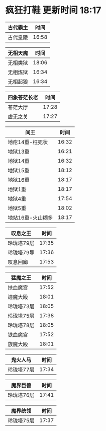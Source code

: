 # 疯狂打鞋 更新时间 18:17

| 古代霸主   | 时间    |
|--------|-------|
| 古代皇陵 | 16:58 |

| 无相天魔   | 时间    |
|--------|-------|
| 无相类狱 | 18:06 |
| 无相炼狱 | 16:34 |
| 无相起狼 | 16:34 |

| 四象苍茫长老   | 时间    |
|--------|-------|
| 苍茫大厅 | 17:28 |
| 虚无之关 | 17:27 |

| 间王   | 时间    |
|--------|-------|
| 地疙14重-枉死状 | 16:32 |
| 地狱13重 | 16:21 |
| 地狱14重 | 16:32 |
| 地狱15重 | 18:12 |
| 地狱16重 | 18:17 |
| 地狱1重 | 18:17 |
| 地狱4重 | 17:54 |
| 地狱5重 | 18:02 |
| 地站16重-火山糊多 | 18:17 |

| 叹息之王   | 时间    |
|--------|-------|
| 玲珑塔79层 | 17:35 |
| 玲珑塔79导 | 17:36 |
| 叹息回廊 | 17:53 |

| 猛魔之王   | 时间    |
|--------|-------|
| 扶血魔宫 | 17:52 |
| 迹魔大殴 | 18:01 |
| 玲珑塔73层 | 18:05 |
| 玲珑塔75层 | 17:38 |
| 玲珑塔78层 | 18:05 |
| 铁血魔宫 | 17:52 |
| 族魔大殴 | 18:01 |

| 鬼火人马   | 时间    |
|--------|-------|
| 玲珑塔77层 | 17:34 |

| 魔界巨兽   | 时间    |
|--------|-------|
| 玲珑塔76层 | 17:41 |

| 魔界统领   | 时间    |
|--------|-------|
| 玲珑塔75层 | 17:37 |